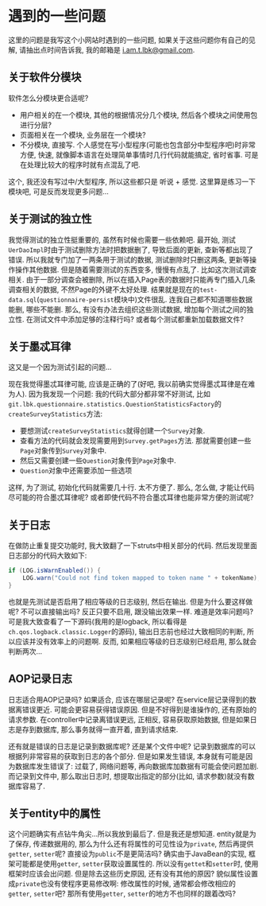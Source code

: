 # 遇到的一些问题
这里的问题是我写这个小网站时遇到的一些问题, 如果关于这些问题你有自己的见解, 请抽出点时间告诉我, 我的邮箱是 [i.am.t.lbk@gmail.com](mailto:i.am.t.lbk@gmail.com).

## 关于软件分模块
软件怎么分模块更合适呢?

- 用户相关的在一个模块, 其他的根据情况分几个模块, 然后各个模块之间使用包进行分层?
- 页面相关在一个模块, 业务层在一个模块?
- 不分模块, 直接写. 个人感觉在写小型程序(可能也包含部分中型程序吧)时非常方便, 快速, 就像脚本语言在处理简单事情时几行代码就能搞定, 省时省事. 可是在处理比较大的程序时就有点混乱了吧.

这个, 我还没有写过中/大型程序, 所以这些都只是 听说 + 感觉. 这里算是练习一下模块吧, 可是反而发现更多问题...

## 关于测试的独立性
我觉得测试的独立性挺重要的, 虽然有时候也需要一些依赖吧. 最开始, 测试`UerDaoImpl`时由于测试删除方法时把数据删了, 导致后面的更新, 查新等都出现了错误. 所以我就专门加了一两条用于测试的数据, 测试删除时只删这两条, 更新等操作操作其他数据. 但是随着需要测试的东西变多, 慢慢有点乱了. 比如这次测试调查相关. 由于一部分调查会被删除, 所以在插入Page表的数据时只能再专门插入几条调查相关的数据, 不然Page的外键不太好处理. 结果就是现在的`test-data.sql`(`questionnaire-persist`模块中)文件很乱. 连我自己都不知道哪些数据能删, 哪些不能删. 那么, 有没有办法去组织这些测试数据, 增加每个测试之间的独立性. 在测试文件中添加足够的注释行吗? 或者每个测试都重新加载数据文件?

## 关于墨忒耳律
这又是一个因为测试引起的问题...

现在我觉得墨忒耳律可能, 应该是正确的了(好吧, 我以前确实觉得墨忒耳律是在难为人). 因为我发现一个问题:
我的代码大部分都非常不好测试, 比如`git.lbk.questionnaire.statistics.QuestionStatisticsFactory`的
`createSurveyStatistics`方法:
 - 要想测试`createSurveyStatistics`就得创建一个`Survey`对象.
 - 查看方法的代码就会发现需要用到`Survey.getPages`方法. 那就需要创建一些`Page`对象传到`Survey`对象中.
 - 然后又需要创建一些`Question`对象传到`Page`对象中.
 - `Question`对象中还需要添加一些选项

这样, 为了测试, 初始化代码就需要几十行. 太不方便了. 那么, 怎么做, 才能让代码尽可能的符合墨忒耳律呢? 或者即使代码不符合墨忒耳律也能非常方便的测试呢?

## 关于日志
在做防止重复提交功能时, 我大致翻了一下struts中相关部分的代码. 然后发现里面日志部分的代码大致如下:
```java
if (LOG.isWarnEnabled()) {
    LOG.warn("Could not find token mapped to token name " + tokenName);
}
```
也就是先测试是否启用了相应等级的日志级别, 然后在输出. 但是为什么要这样做呢? 不可以直接输出吗? 反正只要不启用, 跟没输出效果一样. 难道是效率问题吗? 可是我大致查看了一下源码(我用的是logback, 所以看得是`ch.qos.logback.classic.Logger`的源码), 输出日志前也经过大致相同的判断, 所以应该并没有效率上的问题啊. 反而, 如果相应等级的日志级别已经启用, 那么就会判断两次...

## AOP记录日志
日志适合用AOP记录吗? 如果适合, 应该在哪层记录呢?
在service层记录得到的数据离错误更近. 可能会更容易获得错误原因. 但是不好得到是谁操作的, 还有原始的请求参数.
在controller中记录离错误更远, 正相反, 容易获取原始数据, 但是如果日志是存到数据库, 那么事务就得一直开着, 直到请求结束.

还有就是错误的日志是记录到数据库呢? 还是某个文件中呢?
记录到数据库的可以根据列非常容易的获取到日志的各个部分. 但是如果发生错误, 本身就有可能是因为数据库发生错误了: 过载了, 网络问题等, 再向数据库加数据有可能会使问题加剧.
而记录到文件中, 那么取出日志时, 想提取出指定的部分(比如, 请求参数)就没有数据库容易了.

## 关于entity中的属性
这个问题确实有点钻牛角尖...所以我放到最后了. 但是我还是想知道. entity就是为了保存, 传递数据用的, 那么为什么还有将属性的可见性设为`private`, 然后再提供`getter`, `setter`呢? 直接设为`public`不是更简洁吗? 确实由于JavaBean的实现, 框架可能都是使用`getter`, `setter`获取设置属性的. 所以没有`gettet`和`setter`时, 使用框架时应该会出问题. 但是除去这些历史原因, 还有没有其他的原因? 貌似属性设置成`private`也没有使程序更易修改啊: 修改属性的时候, 通常都会修改相应的`getter`, `setter`吧? 那所有使用`getter`, `setter`的地方不也同样的跟着改吗?
